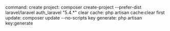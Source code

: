 
command:
	create project:
		composer create-project --prefer-dist laravel/laravel auth_laravel "5.4.*"
	clear cache:
		php artisan cache:clear
	first update:
	    composer update --no-scripts
	key generate:
	    php artisan key:generate